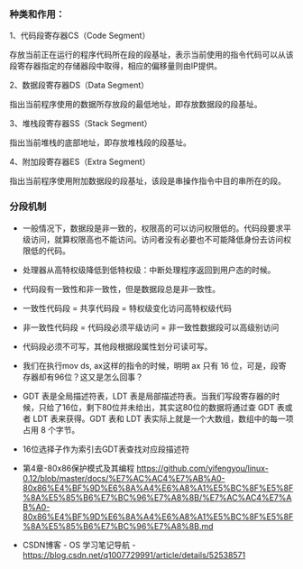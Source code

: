 ### 种类和作用：
1、代码段寄存器CS（Code Segment）

存放当前正在运行的程序代码所在段的段基址，表示当前使用的指令代码可以从该段寄存器指定的存储器段中取得，相应的偏移量则由IP提供。

2、数据段寄存器DS（Data Segment）

指出当前程序使用的数据所存放段的最低地址，即存放数据段的段基址。

3、堆栈段寄存器SS（Stack Segment）

指出当前堆栈的底部地址，即存放堆栈段的段基址。

4、附加段寄存器ES（Extra Segment）

指出当前程序使用附加数据段的段基址，该段是串操作指令中目的串所在的段。

### 分段机制
* 一般情况下，数据段是非一致的，权限高的可以访问权限低的。代码段要求平级访问，就算权限高也不能访问。访问者没有必要也不可能降低身份去访问权限低的代码。
* 处理器从高特权级降低到低特权级：中断处理程序返回到用户态的时候。
* 代码段有一致性和非一致性，但是数据段总是非一致性。
* 一致性代码段 = 共享代码段 = 特权级变化访问高特权级代码
* 非一致性代码段 = 代码段必须平级访问 = 非一致性数据段可以高级别访问


* 代码段必须不可写，其他段根据段属性划分可读可写。
* 我们在执行mov ds, ax这样的指令的时候，明明 ax 只有 16 位，可是，段寄存器却有96位？这又是怎么回事？
* GDT 表是全局描述符表，LDT 表是局部描述符表。当我们写段寄存器的时候，只给了16位，剩下80位并未给出，其实这80位的数据将通过查 GDT 表或者 LDT 表来获得。GDT 表和 LDT 表实际上就是一个大数组，数组中的每一项占用 8 个字节。
* 16位选择子作为索引去GDT表查找对应段描述符

* 第4章-80x86保护模式及其编程 <https://github.com/yifengyou/linux-0.12/blob/master/docs/%E7%AC%AC4%E7%AB%A0-80x86%E4%BF%9D%E6%8A%A4%E6%A8%A1%E5%BC%8F%E5%8F%8A%E5%85%B6%E7%BC%96%E7%A8%8B/%E7%AC%AC4%E7%AB%A0-80x86%E4%BF%9D%E6%8A%A4%E6%A8%A1%E5%BC%8F%E5%8F%8A%E5%85%B6%E7%BC%96%E7%A8%8B.md>

* CSDN博客 - OS 学习笔记导航 - <https://blog.csdn.net/q1007729991/article/details/52538571>
